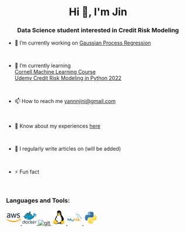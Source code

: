 <h1 align="center">Hi 👋, I'm Jin</h1>
<h3 align="center">Data Science student interested in Credit Risk Modeling</h3>

- 🔭 I’m currently working on [Gaussian Process Regression](https://github.com/YANJINI/Gaussian-Process-Regression-with-Visualization-on-A-Plane)
<br />

- 🌱 I’m currently learning <br />
[Cornell Machine Learning Course](https://www.youtube.com/watch?v=MrLPzBxG95I&list=PLl8OlHZGYOQ7bkVbuRthEsaLr7bONzbXS) <br />
[Udemy Credit Risk Modeling in Python 2022](https://www.udemy.com/course/credit-risk-modeling-in-python/) 
<br />


- 📫 How to reach me yannnjini@gmail.com
<br />

- 📄 Know about my experiences [here](https://www.linkedin.com/in/yeongjin-song-259788256/)
<br />

- 📝 I regularly write articles on (will be added)
<br />

- ⚡ Fun fact 
<br />


<h3 align="left">Languages and Tools:</h3>
<p align="left"> <a href="https://aws.amazon.com" target="_blank" rel="noreferrer"> <img src="https://raw.githubusercontent.com/devicons/devicon/master/icons/amazonwebservices/amazonwebservices-original-wordmark.svg" alt="aws" width="40" height="40"/> </a> <a href="https://www.docker.com/" target="_blank" rel="noreferrer"> <img src="https://raw.githubusercontent.com/devicons/devicon/master/icons/docker/docker-original-wordmark.svg" alt="docker" width="40" height="40"/> </a> <a href="https://git-scm.com/" target="_blank" rel="noreferrer"> <img src="https://www.vectorlogo.zone/logos/git-scm/git-scm-icon.svg" alt="git" width="40" height="40"/> </a> <a href="https://www.linux.org/" target="_blank" rel="noreferrer"> <img src="https://raw.githubusercontent.com/devicons/devicon/master/icons/linux/linux-original.svg" alt="linux" width="40" height="40"/> </a> <a href="https://www.mysql.com/" target="_blank" rel="noreferrer"> <img src="https://raw.githubusercontent.com/devicons/devicon/master/icons/mysql/mysql-original-wordmark.svg" alt="mysql" width="40" height="40"/> </a> <a href="https://www.python.org" target="_blank" rel="noreferrer"> <img src="https://raw.githubusercontent.com/devicons/devicon/master/icons/python/python-original.svg" alt="python" width="40" height="40"/> </a> </p>
